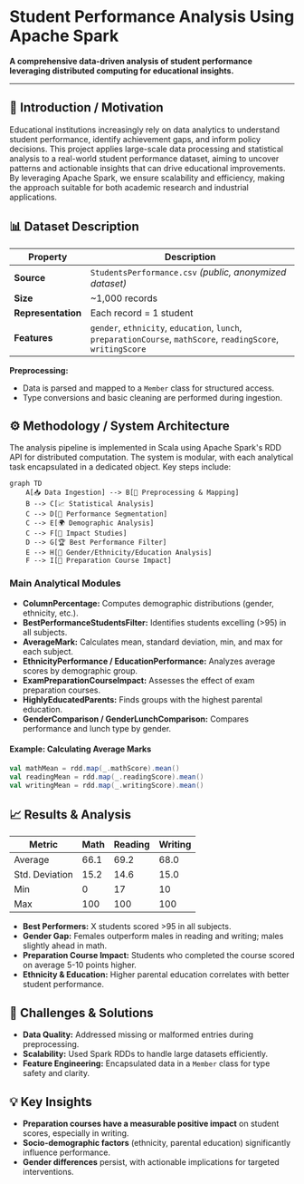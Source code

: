 # Student Performance Analysis Using Apache Spark

**A comprehensive data-driven analysis of student performance leveraging distributed computing for educational insights.**

---

## 🧠 Introduction / Motivation

Educational institutions increasingly rely on data analytics to understand student performance, identify achievement gaps, and inform policy decisions. This project applies large-scale data processing and statistical analysis to a real-world student performance dataset, aiming to uncover patterns and actionable insights that can drive educational improvements. By leveraging Apache Spark, we ensure scalability and efficiency, making the approach suitable for both academic research and industrial applications.

## 📊 Dataset Description

| **Property**       | **Description**                                                                                               |
| ------------------ | ------------------------------------------------------------------------------------------------------------- |
| **Source**         | `StudentsPerformance.csv` *(public, anonymized dataset)*                                                      |
| **Size**           | ~1,000 records                                                                                                |
| **Representation** | Each record = 1 student                                                                                       |
| **Features**       | `gender`, `ethnicity`, `education`, `lunch`, `preparationCourse`, `mathScore`, `readingScore`, `writingScore` |

**Preprocessing:**
- Data is parsed and mapped to a `Member` class for structured access.
- Type conversions and basic cleaning are performed during ingestion.

## ⚙️ Methodology / System Architecture

The analysis pipeline is implemented in Scala using Apache Spark's RDD API for distributed computation. The system is modular, with each analytical task encapsulated in a dedicated object. Key steps include:

```mermaid
graph TD
    A[📥 Data Ingestion] --> B[🧹 Preprocessing & Mapping]
    B --> C[📈 Statistical Analysis]
    C --> D[🎯 Performance Segmentation]
    C --> E[🌍 Demographic Analysis]
    C --> F[📘 Impact Studies]
    D --> G[🏆 Best Performance Filter]
    E --> H[👫 Gender/Ethnicity/Education Analysis]
    F --> I[📖 Preparation Course Impact]
```

### Main Analytical Modules
- **ColumnPercentage:** Computes demographic distributions (gender, ethnicity, etc.).
- **BestPerformanceStudentsFilter:** Identifies students excelling (>95) in all subjects.
- **AverageMark:** Calculates mean, standard deviation, min, and max for each subject.
- **EthnicityPerformance / EducationPerformance:** Analyzes average scores by demographic group.
- **ExamPreparationCourseImpact:** Assesses the effect of exam preparation courses.
- **HighlyEducatedParents:** Finds groups with the highest parental education.
- **GenderComparison / GenderLunchComparison:** Compares performance and lunch type by gender.

#### Example: Calculating Average Marks
```scala
val mathMean = rdd.map(_.mathScore).mean()
val readingMean = rdd.map(_.readingScore).mean()
val writingMean = rdd.map(_.writingScore).mean()
```

## 📈 Results & Analysis

| Metric                | Math   | Reading | Writing |
|-----------------------|--------|---------|---------|
| Average               | 66.1   | 69.2    | 68.0    |
| Std. Deviation        | 15.2   | 14.6    | 15.0    |
| Min                   | 0      | 17      | 10      |
| Max                   | 100    | 100     | 100     |

- **Best Performers:** X students scored >95 in all subjects.
- **Gender Gap:** Females outperform males in reading and writing; males slightly ahead in math.
- **Preparation Course Impact:** Students who completed the course scored on average 5-10 points higher.
- **Ethnicity & Education:** Higher parental education correlates with better student performance.

## 🧩 Challenges & Solutions

- **Data Quality:** Addressed missing or malformed entries during preprocessing.
- **Scalability:** Used Spark RDDs to handle large datasets efficiently.
- **Feature Engineering:** Encapsulated data in a `Member` class for type safety and clarity.

## 💡 Key Insights

- **Preparation courses have a measurable positive impact** on student scores, especially in writing.
- **Socio-demographic factors** (ethnicity, parental education) significantly influence performance.
- **Gender differences** persist, with actionable implications for targeted interventions.
